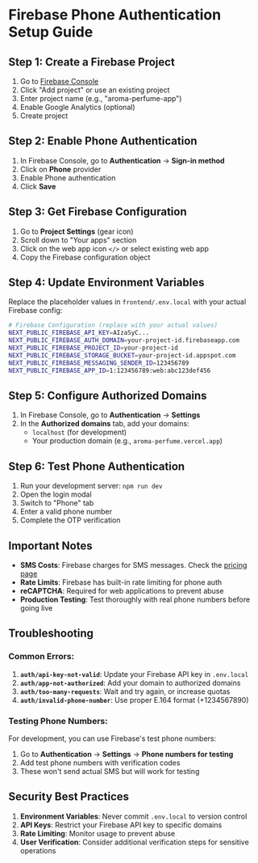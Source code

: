 # Firebase Phone Authentication Setup Guide

## Step 1: Create a Firebase Project

1. Go to [Firebase Console](https://console.firebase.google.com/)
2. Click "Add project" or use an existing project
3. Enter project name (e.g., "aroma-perfume-app")
4. Enable Google Analytics (optional)
5. Create project

## Step 2: Enable Phone Authentication

1. In Firebase Console, go to **Authentication** → **Sign-in method**
2. Click on **Phone** provider
3. Enable Phone authentication
4. Click **Save**

## Step 3: Get Firebase Configuration

1. Go to **Project Settings** (gear icon)
2. Scroll down to "Your apps" section
3. Click on the web app icon `</>` or select existing web app
4. Copy the Firebase configuration object

## Step 4: Update Environment Variables

Replace the placeholder values in `frontend/.env.local` with your actual Firebase config:

```bash
# Firebase Configuration (replace with your actual values)
NEXT_PUBLIC_FIREBASE_API_KEY=AIzaSyC...
NEXT_PUBLIC_FIREBASE_AUTH_DOMAIN=your-project-id.firebaseapp.com
NEXT_PUBLIC_FIREBASE_PROJECT_ID=your-project-id
NEXT_PUBLIC_FIREBASE_STORAGE_BUCKET=your-project-id.appspot.com
NEXT_PUBLIC_FIREBASE_MESSAGING_SENDER_ID=123456789
NEXT_PUBLIC_FIREBASE_APP_ID=1:123456789:web:abc123def456
```

## Step 5: Configure Authorized Domains

1. In Firebase Console, go to **Authentication** → **Settings**
2. In the **Authorized domains** tab, add your domains:
   - `localhost` (for development)
   - Your production domain (e.g., `aroma-perfume.vercel.app`)

## Step 6: Test Phone Authentication

1. Run your development server: `npm run dev`
2. Open the login modal
3. Switch to "Phone" tab
4. Enter a valid phone number
5. Complete the OTP verification

## Important Notes

- **SMS Costs**: Firebase charges for SMS messages. Check the [pricing page](https://firebase.google.com/pricing)
- **Rate Limits**: Firebase has built-in rate limiting for phone auth
- **reCAPTCHA**: Required for web applications to prevent abuse
- **Production Testing**: Test thoroughly with real phone numbers before going live

## Troubleshooting

### Common Errors:

1. **`auth/api-key-not-valid`**: Update your Firebase API key in `.env.local`
2. **`auth/app-not-authorized`**: Add your domain to authorized domains
3. **`auth/too-many-requests`**: Wait and try again, or increase quotas
4. **`auth/invalid-phone-number`**: Use proper E.164 format (+1234567890)

### Testing Phone Numbers:

For development, you can use Firebase's test phone numbers:
1. Go to **Authentication** → **Settings** → **Phone numbers for testing**
2. Add test phone numbers with verification codes
3. These won't send actual SMS but will work for testing

## Security Best Practices

1. **Environment Variables**: Never commit `.env.local` to version control
2. **API Keys**: Restrict your Firebase API key to specific domains
3. **Rate Limiting**: Monitor usage to prevent abuse
4. **User Verification**: Consider additional verification steps for sensitive operations
